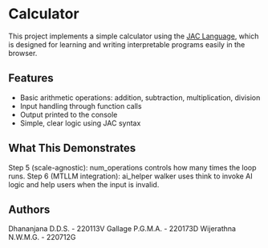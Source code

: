 # Calculator

This project implements a simple calculator using the [JAC Language](https://www.jac-lang.org), which is designed for learning and writing interpretable programs easily in the browser.

## Features

- Basic arithmetic operations: addition, subtraction, multiplication, division
- Input handling through function calls
- Output printed to the console
- Simple, clear logic using JAC syntax

## What This Demonstrates

Step 5 (scale-agnostic): num_operations controls how many times the loop runs.
Step 6 (MTLLM integration): ai_helper walker uses think to invoke AI logic and help users when the input is invalid.

## Authors

Dhananjana D.D.S. - 220113V
Gallage P.G.M.A. - 220173D
Wijerathna N.W.M.G. - 220712G




